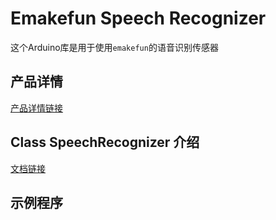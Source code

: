 # Emakefun Speech Recognizer

这个Arduino库是用于使用`emakefun`的语音识别传感器

## 产品详情

[产品详情链接]()

## Class SpeechRecognizer 介绍

[文档链接]()

## 示例程序

